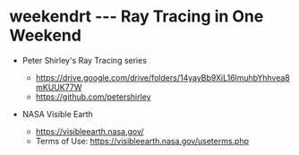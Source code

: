 # weekendrt --- Ray Tracing in One Weekend

* Peter Shirley's Ray Tracing series
  * https://drive.google.com/drive/folders/14yayBb9XiL16lmuhbYhhvea8mKUUK77W
  * https://github.com/petershirley

* NASA Visible Earth
  * https://visibleearth.nasa.gov/
  * Terms of Use: https://visibleearth.nasa.gov/useterms.php
